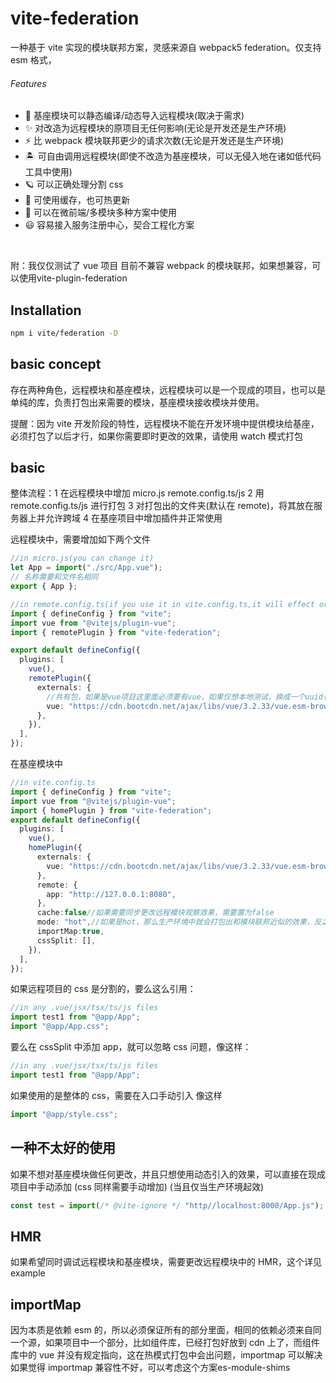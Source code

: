 # vite-federation

一种基于 vite 实现的模块联邦方案，灵感来源自 webpack5 federation。仅支持 esm 格式，

###### Features

- 💚 基座模块可以静态编译/动态导入远程模块(取决于需求)
- ✨ 对改造为远程模块的原项目无任何影响(无论是开发还是生产环境)
- ⚡️ 比 webpack 模块联邦更少的请求次数(无论是开发还是生产环境)
- 🏝 可自由调用远程模块(即使不改造为基座模块，可以无侵入地在诸如低代码工具中使用)
- 🪐 可以正确处理分割 css
- 🦾 可使用缓存，也可热更新
- 🌈 可以在微前端/多模块多种方案中使用
- 😃 容易接入服务注册中心，契合工程化方案

<br>

附：我仅仅测试了 vue 项目
目前不兼容 webpack 的模块联邦，如果想兼容，可以使用<a src="https://github.com/originjs/vite-plugin-federation">vite-plugin-federation</a>
<br>

## Installation

```bash
npm i vite/federation -D
```

## basic concept

存在两种角色，远程模块和基座模块，远程模块可以是一个现成的项目，也可以是单纯的库，负责打包出来需要的模块，基座模块接收模块并使用。

提醒：因为 vite 开发阶段的特性，远程模块不能在开发环境中提供模块给基座，必须打包了以后才行，如果你需要即时更改的效果，请使用 watch 模式打包

## basic

整体流程：1 在远程模块中增加 micro.js remote.config.ts/js
2 用 remote.config.ts/js 进行打包
3 对打包出的文件夹(默认在 remote)，将其放在服务器上并允许跨域
4 在基座项目中增加插件并正常使用

远程模块中，需要增加如下两个文件

```ts
//in micro.js(you can change it)
let App = import("./src/App.vue");
// 名称需要和文件名相同
export { App };
```

```ts
//in remote.config.ts(if you use it in vite.config.ts,it will effect origin project bundling )
import { defineConfig } from "vite";
import vue from "@vitejs/plugin-vue";
import { remotePlugin } from "vite-federation";

export default defineConfig({
  plugins: [
    vue(),
    remotePlugin({
      externals: {
        //共有包，如果是vue项目这里面必须要有vue，如果仅想本地测试，换成一个uuid也未尝不可
        vue: "https://cdn.bootcdn.net/ajax/libs/vue/3.2.33/vue.esm-browser.js", //cdn url
      },
    }),
  ],
});
```

在基座模块中

```ts
//in vite.config.ts
import { defineConfig } from "vite";
import vue from "@vitejs/plugin-vue";
import { homePlugin } from "vite-federation";
export default defineConfig({
  plugins: [
    vue(),
    homePlugin({
      externals: {
        vue: "https://cdn.bootcdn.net/ajax/libs/vue/3.2.33/vue.esm-browser.js",//和远程模块中一定要一样
      },
      remote: {
        app: "http://127.0.0.1:8080",
      },
      cache:false//如果需要同步更改远程模块观察效果，需要置为false
      mode: "hot",//如果是hot，那么生产环境中就会打包出和模块联邦近似的效果，反之则和普通项目无区别
      importMap:true,
      cssSplit: [],
    }),
  ],
});

```

如果远程项目的 css 是分割的，要么这么引用：

```ts
//in any .vue/jsx/tsx/ts/js files
import test1 from "@app/App";
import "@app/App.css";
```

要么在 cssSplit 中添加 app，就可以忽略 css 问题，像这样：

```ts
//in any .vue/jsx/tsx/ts/js files
import test1 from "@app/App";
```

如果使用的是整体的 css，需要在入口手动引入
像这样

```ts
import "@app/style.css";
```

## 一种不太好的使用

如果不想对基座模块做任何更改，并且只想使用动态引入的效果，可以直接在现成项目中手动添加 (css 同样需要手动增加)
(当且仅当生产环境起效)

```ts
const test = import(/* @vite-ignore */ "http//localhost:8000/App.js");
```

## HMR

如果希望同时调试远程模块和基座模块，需要更改远程模块中的 HMR，这个详见 example

## importMap

因为本质是依赖 esm 的，所以必须保证所有的部分里面，相同的依赖必须来自同一个源，如果项目中一个部分，比如组件库，已经打包好放到 cdn 上了，而组件库中的 vue 并没有规定指向，这在热模式打包中会出问题，importmap 可以解决
如果觉得 importmap 兼容性不好，可以考虑这个方案<a src="https://github.com/guybedford/es-module-shims">es-module-shims</a>
